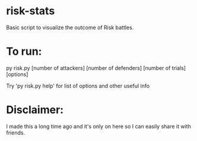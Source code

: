 # risk-stats
Basic script to visualize the outcome of Risk battles.

# To run:
py risk.py [number of attackers] [number of defenders] [number of trials] [options]

Try 'py risk.py help' for list of options and other useful info


# Disclaimer:
I made this a long time ago and it's only on here so I can easily share it with friends. 
